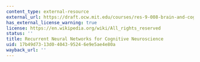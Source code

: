 ```yaml
---
content_type: external-resource
external_url: https://draft.ocw.mit.edu/courses/res-9-008-brain-and-cognitive-sciences-computational-tutorials/pages/recurrent-neural-networks-for-cognitive-neuroscience/
has_external_license_warning: true
license: https://en.wikipedia.org/wiki/All_rights_reserved
status: ''
title: Recurrent Neural Networks for Cognitive Neuroscience
uid: 17b49d73-13d0-4043-9524-6e9e5ae4e80a
wayback_url: ''
---
```

